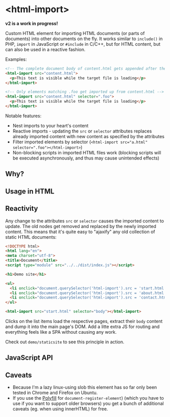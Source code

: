 # &lt;html-import&gt;

**v2 is a work in progress!**

Custom HTML element for importing HTML documents (or parts of documents) into
other documents on the fly. It works similar to `include()` in PHP, `import` in
JavaScript or `#include` in C/C++, but for HTML content, but can also be used
in a reactive fashion.

Examples:

```html
<!-- The complete document body of content.html gets appended after the element -->
<html-import src="content.html">
  <p>This text is visible while the target file is loading</p>
</html-import>

<!-- Only elements matching .foo get imported up from content.html -->
<html-import src="content.html" selector=".foo">
  <p>This text is visible while the target file is loading</p>
</html-import>
```

Notable features:

* Nest imports to your heart's content
* Reactive imports - updating the `src` or `selector` attributes replaces already imported content with new content as specified by the attributes
* Filter imported elements by selector (`<html-import src="a.html" selector=".foo"></html-import>`)
* Non-blocking scripts in imported HTML files work (blocking scripts will be executed asynchronously, and thus may cause unintended effects)

## Why?

## Usage in HTML

## Reactivity

Any change to the attributes `src` or `selector` causes the imported content to
update. The old nodes get removed and replaced by the newly imported content.
This means that it's quite easy to "ajaxify" any old collection of static HTML
documents:

```html
<!DOCTYPE html>
<html lang="en">
<meta charset="utf-8">
<title>Document</title>
<script type="module" src="../../dist/index.js"></script>

<h1>Demo site</h1>

<ul>
  <li onclick="document.querySelector('html-import').src = 'start.html'">Start</li>
  <li onclick="document.querySelector('html-import').src = 'about.html'">About</li>
  <li onclick="document.querySelector('html-import').src = 'contact.html'">Contact</li>
</ul>

<html-import src="start.html" selector="body"></html-import>
```

Clicks on the list items load the respective pages, extract their `body` content
and dump it into the main page's DOM. Add a litte extra JS for routing and
everything feels like a SPA without causing any work.

Check out `demo/staticsite` to see this principle in action.

## JavaScript API

## Caveats

* Because I'm a lazy linux-using slob this element has so far only been tested in Chrome and Firefox on Ubuntu.
* If you use the [Polyfill](https://github.com/WebReflection/document-register-element) for `document-register-element`) (which you have to use if you want to support older browsers) you get a bunch of additional caveats (eg. when using innerHTML) for free.
